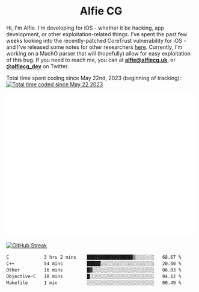 <h1 align="center">Alfie CG</h1>

Hi, I'm Alfie. I'm developing for iOS - whether it be hacking, app development, or other exploitation-related things. I've spent the past few weeks looking into the recently-patched CoreTrust vulnerability for iOS - and I've released some notes for other researchers [here](https://gist.github.com/alfiecg24/bf91f3cb05254b2f5679d5ccdc4c87ef). Currently, I'm working on a MachO parser that will (hopefully) allow for easy exploitation of this bug. If you need to reach me, you can at **alfie@alfiecg.uk**, or **[@alfiecg_dev](https://twitter.com/alfiecg_dev)** on Twitter.

Total time spent coding since May 22nd, 2023 (beginning of tracking): <a href="https://wakatime.com/@61592169-b9cf-4af8-b6fa-8ac7d4369b01"><img src="https://wakatime.com/badge/user/61592169-b9cf-4af8-b6fa-8ac7d4369b01.svg" alt="Total time coded since May 22 2023" /></a>


<img align="center" src="/github-metrics.svg" alt="Metrics" width="500">

[![GitHub Streak](https://streak-stats.demolab.com/?user=alfiecg24)](https://git.io/streak-stats)

<!--START_SECTION:waka-->

```txt
C             3 hrs 2 mins    █████████████████▒░░░░░░░   68.67 %
C++           54 mins         █████░░░░░░░░░░░░░░░░░░░░   20.50 %
Other         16 mins         █▓░░░░░░░░░░░░░░░░░░░░░░░   06.03 %
Objective-C   10 mins         █░░░░░░░░░░░░░░░░░░░░░░░░   04.12 %
Makefile      1 min           ░░░░░░░░░░░░░░░░░░░░░░░░░   00.49 %
```

<!--END_SECTION:waka-->
